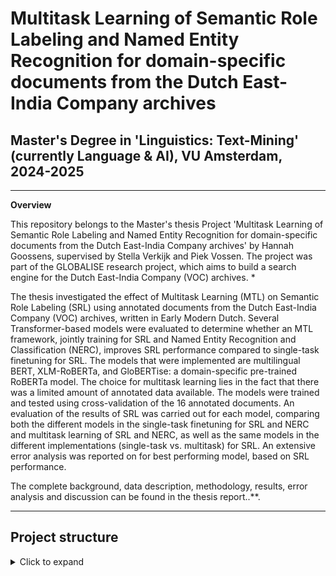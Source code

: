 # Multitask Learning of Semantic Role Labeling and Named Entity Recognition for domain-specific documents from the Dutch East-India Company archives

## Master's Degree in 'Linguistics: Text-Mining' (currently Language & AI), VU Amsterdam, 2024-2025

---

**Overview**

This repository belongs to the Master's thesis Project 'Multitask Learning of Semantic Role Labeling and Named Entity Recognition for domain-specific documents from the Dutch East-India Company archives' by Hannah Goossens, supervised by Stella Verkijk and Piek Vossen. The project was part of the GLOBALISE research project, which aims to build a search engine for the Dutch East-India Company (VOC) archives. *

The thesis investigated the effect of Multitask Learning (MTL) on Semantic Role Labeling (SRL) using annotated documents from the Dutch East-India Company (VOC) archives, written in Early Modern Dutch. Several Transformer-based models were evaluated to determine whether an MTL framework, jointly training for SRL and Named Entity Recognition and Classification (NERC), improves SRL performance compared to single-task finetuning for SRL. The models that were implemented are multilingual BERT, XLM-RoBERTa, and GloBERTise: a domain-specific pre-trained RoBERTa model. The choice for multitask learning lies in the fact that there was a limited amount of annotated data available. The models were trained and tested using cross-validation of the 16 annotated documents. An evaluation of the results of SRL was carried out for each model, comparing both the different models in the single-task finetuning for SRL and NERC and multitask learning of SRL and NERC, as well as the same models in the different implementations (single-task vs. multitask) for SRL. An extensive error analysis was reported on for best performing model, based on SRL performance.

The complete background, data description, methodology, results, error analysis and discussion can be found in the thesis report..**.

---

## Project structure
<details>
<summary>Click to expand</summary>

```text
Thesis Project Structure
------------------------------
└───code
│       │   Multitask Learning 
│                           └─── MTL.py
│                           └─── functions_MT.py
│                           └─── label_mapping.json
│                           └─── label_mapping.NER.json
│                           └─── script_MT.sh
│       │ Single-task fine-tuning
│                               │ NERC
│                                   └─── fine_tune_NERC.py
│                                   └─── functins_NER.py
│                                   └─── label_mapping_NER.json
│                                   └─── script_NER.sh
│                               │ SRL
│                                   └─── fine_tune_SRL.py
│                                   └─── functions_SRL.py
│                                   └─── label_mapping.json
│                                   └─── script.sh
│       └─── data_distribution.py
│       └─── error_analysis.py
│
└───data
│       │ SRL_train
│                 │ train_2
│                         └─── ....1626.conllu
│                         └─── ....1647.conllu
│                         └─── ....1777.conllu
│                         └─── ....1720.conllu
│                 │ train_3
│                         │ special_topic_ESTA
│                                           └─── ....1679-notitle.conllu
│                                           └─── ....1686-notitle.conllu
│                                           └─── ....1746-notitle.conllu
│                                           └─── ....1716-notitle.conllu
│                         └─── ....1747-.conllu
│                         └─── ....1736-.conllu
│                         └─── ....1679-.conllu
│                         └─── ....1781-.conllu
│                 │ train_4
│                         └─── ....1618-.conllu
│                         └─── ....1686-.conllu
│                         └─── ....1713-.conllu
│                         └─── ....1707-.conllu
│                
│       │ SRL_train_with_entities
│                 │ train_2
│                         └─── ....1626.conllu
│                         └─── ....1647.conllu
│                         └─── ....1777.conllu
│                         └─── ....1720.conllu
│                 │ train_3
│                         │ special_topic_ESTA
│                                           └─── ....1679-notitle.conllu
│                                           └─── ....1686-notitle.conllu
│                                           └─── ....1746-notitle.conllu
│                                           └─── ....1716-notitle.conllu
│                         └─── ....1747-.conllu
│                         └─── ....1736-.conllu
│                         └─── ....1679-.conllu
│                         └─── ....1781-.conllu
│                 │ train_4
│                         └─── ....1618-.conllu
│                         └─── ....1686-.conllu
│                         └─── ....1713-.conllu
│                         └─── ....1707-.conllu
└───Results
│         │ MTL
│             │ GloBERTise
│                       └─── MT_all_metrics_complete.json
│                       └─── NER_allmatrices.csv
│                       └─── NER_long_format_CM.csv
│                       └─── SRL_all_matrices.csv
│                       └─── SRL_long_format_CM.csv
│                       └─── ner_classification_reports.txt
│                       └─── srl_classification_reports.txt
│             │ XLM-R
│                       └─── MT_all_metrics_complete.json
│                       └─── NER_allmatrices.csv
│                       └─── NER_long_format_CM.csv
│                       └─── SRL_all_matrices.csv
│                       └─── SRL_long_format_CM.csv
│                       └─── ner_classification_reports.txt
│                       └─── srl_classification_reports.txt
│             │ mBERT
│                       └─── MT_all_metrics_complete.json
│                       └─── NER_allmatrices.csv
│                       └─── NER_long_format_CM.csv
│                       └─── SRL_all_matrices.csv
│                       └─── SRL_long_format_CM.csv
│                       └─── ner_classification_reports.txt
│                       └─── srl_classification_reports.txt
│         │ NERC
│             │ GloBERTise
│                       └─── all_matrices.csv
│                       └─── all_metrics_complete.json
│                       └─── classification_reports.txt
│                       └─── long_format_matrix.csv
│             │ XLM-R
│                       └─── all_matrices.csv
│                       └─── all_metrics_complete.json
│                       └─── classification_reports.txt
│                       └─── long_format_matrix.csv
│             │ mBERT
│                       └─── all_matrices.csv
│                       └─── all_metrics_complete.json
│                       └─── classification_reports.txt
│                       └─── long_format_matrix.csv
│         │ SRL
│             │ GloBERTise
│                       └─── all_matrices.csv
│                       └─── all_metrics_complete.json
│                       └─── classification_reports.txt
│                       └─── long_format_matrix.csv
│             │ XLM-R
│                       └─── all_matrices.csv
│                       └─── all_metrics_complete.json
│                       └─── classification_reports.txt
│                       └─── long_format_matrix.csv
│             │ mBERT
│                       └─── all_matrices.csv
│                       └─── all_metrics_complete.json
│                       └─── classification_reports.txt
│                       └─── long_format_matrix.csv
│
│   LICENSE
│   README.md
│   requirements.txt   
│   gitignore.txt

---

## Code
The code folder contains the python files and shell scripts necessary to reproduce this study. The code folder is contains a seperate folder for each framework implemented, i.e. The single-task fine-tuning setup for SRL and NERC seperately and the Multitask Learning setup for jointly fine-tuning on SRL and NERC. A specific README.md is provided in these folders with detailed information on the content and how to use implement the files for reproduction.*

---

## Results
The results folder contains seperate folders for the results of each framework and each model, i.e. GloBERTise, XLM-R, and mBERT. Each of these seperate folders contains a README.md with more specific information on the content of the files.

---

## Requirements.txt
The required Python … packages for running the code in this repository are listed in requirements.txt and can be downloaded directly via pip.

---

## Thesis report

---

## References
